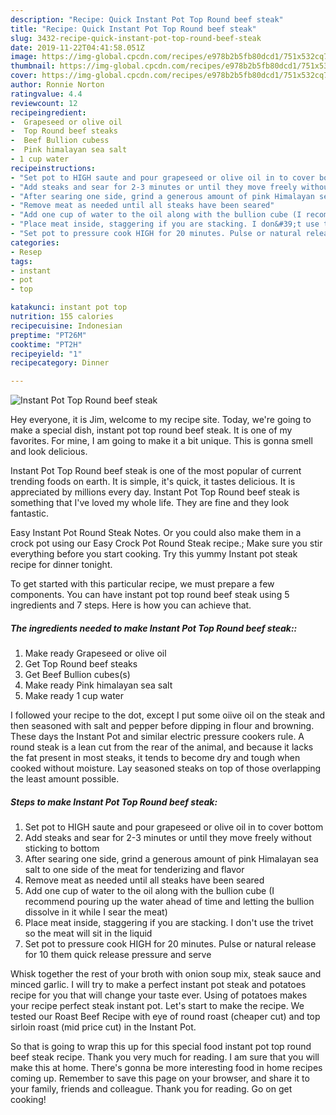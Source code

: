 ```yaml
---
description: "Recipe: Quick Instant Pot Top Round beef steak"
title: "Recipe: Quick Instant Pot Top Round beef steak"
slug: 3432-recipe-quick-instant-pot-top-round-beef-steak
date: 2019-11-22T04:41:58.051Z
image: https://img-global.cpcdn.com/recipes/e978b2b5fb80dcd1/751x532cq70/instant-pot-top-round-beef-steak-recipe-main-photo.jpg
thumbnail: https://img-global.cpcdn.com/recipes/e978b2b5fb80dcd1/751x532cq70/instant-pot-top-round-beef-steak-recipe-main-photo.jpg
cover: https://img-global.cpcdn.com/recipes/e978b2b5fb80dcd1/751x532cq70/instant-pot-top-round-beef-steak-recipe-main-photo.jpg
author: Ronnie Norton
ratingvalue: 4.4
reviewcount: 12
recipeingredient:
-  Grapeseed or olive oil
-  Top Round beef steaks
-  Beef Bullion cubess
-  Pink himalayan sea salt
- 1 cup water
recipeinstructions:
- "Set pot to HIGH saute and pour grapeseed or olive oil in to cover bottom"
- "Add steaks and sear for 2-3 minutes or until they move freely without sticking to bottom"
- "After searing one side, grind a generous amount of pink Himalayan sea salt to one side of the meat for tenderizing and flavor"
- "Remove meat as needed until all steaks have been seared"
- "Add one cup of water to the oil along with the bullion cube (I recommend pouring up the water ahead of time and letting the bullion dissolve in it while I sear the meat)"
- "Place meat inside, staggering if you are stacking. I don&#39;t use the trivet so the meat will sit in the liquid"
- "Set pot to pressure cook HIGH for 20 minutes. Pulse or natural release for 10 them quick release pressure and serve"
categories:
- Resep
tags:
- instant
- pot
- top

katakunci: instant pot top
nutrition: 155 calories
recipecuisine: Indonesian
preptime: "PT26M"
cooktime: "PT2H"
recipeyield: "1"
recipecategory: Dinner

---
```



![Instant Pot Top Round beef steak](https://img-global.cpcdn.com/recipes/e978b2b5fb80dcd1/751x532cq70/instant-pot-top-round-beef-steak-recipe-main-photo.jpg)

Hey everyone, it is Jim, welcome to my recipe site. Today, we're going to make a special dish, instant pot top round beef steak. It is one of my favorites. For mine, I am going to make it a bit unique. This is gonna smell and look delicious.

Instant Pot Top Round beef steak is one of the most popular of current trending foods on earth. It is simple, it's quick, it tastes delicious. It is appreciated by millions every day. Instant Pot Top Round beef steak is something that I've loved my whole life. They are fine and they look fantastic.

Easy Instant Pot Round Steak Notes. Or you could also make them in a crock pot using our Easy Crock Pot Round Steak recipe.; Make sure you stir everything before you start cooking. Try this yummy Instant pot steak recipe for dinner tonight.


To get started with this particular recipe, we must prepare a few components. You can have instant pot top round beef steak using 5 ingredients and 7 steps. Here is how you can achieve that.

##### The ingredients needed to make Instant Pot Top Round beef steak::

1. Make ready  Grapeseed or olive oil
1. Get  Top Round beef steaks
1. Get  Beef Bullion cubes(s)
1. Make ready  Pink himalayan sea salt
1. Make ready 1 cup water


I followed your recipe to the dot, except I put some oiive oil on the steak and then seasoned with salt and pepper before dipping in flour and browning. These days the Instant Pot and similar electric pressure cookers rule. A round steak is a lean cut from the rear of the animal, and because it lacks the fat present in most steaks, it tends to become dry and tough when cooked without moisture. Lay seasoned steaks on top of those overlapping the least amount possible. 

##### Steps to make Instant Pot Top Round beef steak:

1. Set pot to HIGH saute and pour grapeseed or olive oil in to cover bottom
1. Add steaks and sear for 2-3 minutes or until they move freely without sticking to bottom
1. After searing one side, grind a generous amount of pink Himalayan sea salt to one side of the meat for tenderizing and flavor
1. Remove meat as needed until all steaks have been seared
1. Add one cup of water to the oil along with the bullion cube (I recommend pouring up the water ahead of time and letting the bullion dissolve in it while I sear the meat)
1. Place meat inside, staggering if you are stacking. I don&#39;t use the trivet so the meat will sit in the liquid
1. Set pot to pressure cook HIGH for 20 minutes. Pulse or natural release for 10 them quick release pressure and serve


Whisk together the rest of your broth with onion soup mix, steak sauce and minced garlic. I will try to make a perfect instant pot steak and potatoes recipe for you that will change your taste ever. Using of potatoes makes your recipe perfect steak instant pot. Let&#39;s start to make the recipe. We tested our Roast Beef Recipe with eye of round roast (cheaper cut) and top sirloin roast (mid price cut) in the Instant Pot. 

So that is going to wrap this up for this special food instant pot top round beef steak recipe. Thank you very much for reading. I am sure that you will make this at home. There's gonna be more interesting food in home recipes coming up. Remember to save this page on your browser, and share it to your family, friends and colleague. Thank you for reading. Go on get cooking!
